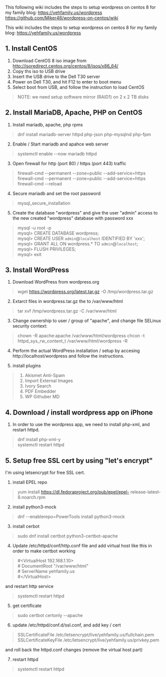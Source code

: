 This following wiki includes the steps to setup wordpress on centos 8 for my family blog: https://yehfamily.us/wordpress
https://github.com/Miker48/wordpress-on-centos/wiki


This wiki includes the steps to setup wordpress on centos 8 for my family blog: https://yehfamily.us/wordpress

## 1. Install CentOS

1. Download CentOS 8 iso image from http://isoredirect.centos.org/centos/8/isos/x86_64/
1. Copy ths iso to USB drive
1. Insert the USB drive to the Dell T30 server
1. Power on Dell T30, and hit F12 to enter to boot menu
1. Select boot from USB, and follow the instruction to load CentOS
 > NOTE: we need setup software mirror (RAID1) on 2 x 2 TB disks

## 2. Install MariaDB, Apache, PHP on CentOS

1. Install mariadb, apache, php rpms
 >  dnf install mariadb-server httpd php-json php-mysqlnd php-fpm 

2. Enable / Start mariadb and apahce web server
 >  systemctl enable --now mariadb httpd

3. Open firewall for http (port 80) / https (port 443) traffic
 > firewall-cmd --permanent --zone=public --add-service=https
 > firewall-cmd --permanent --zone=public --add-service=https
 > firewall-cmd --reload

4. Secure mariadb and set the root password
 >  mysql_secure_installation

5. Create the database "wordpress" and give the user "admin" access to the new created "wordpress" database with password xxx

 > mysql -u root -p     <BR>
 > mysql> CREATE DATABASE wordpress; <BR>
 > mysql> CREATE USER `admin`@`localhost` IDENTIFIED BY 'xxx';  <BR>
 > mysql> GRANT ALL ON wordpress.* TO `admin`@`localhost`;  <BR>
 > mysql> FLUSH PRIVILEGES;  <BR>
 > mysql> exit <BR>

## 3. Install  WordPress
1. Download WordPress from wordpress.org
 > wget https://wordpress.org/latest.tar.gz -O /tmp/wordpress.tar.gz

2. Extarct files in wordpress.tar.gz the to /var/www/html
 > tar xvf /tmp/wordpress.tar.gz -C /var/www/html

3. Change ownership to user / group of "apache", and change file SELinux security context:
 > chown -R apache:apache /var/www/html/wordpress
 > chcon -t httpd_sys_rw_content_t /var/www/html/wordpress -R

4. Perform the actual WordPress installation / setup by accesing http://localhost/wordpress and follow the instructions. 

5. install plugins
 >  1. Akismet Anti-Spam
 >  2. Import External Images
 >  3. Ivory Search
 >  4. PDF Embedder
 >  5. WP Githuber MD

## 4. Download / install wordpress app on iPhone
1. In order to use the wordpress app, we need to install php-xml, and restart httpd.
  > dnf install php-xml-y <BR>
  > systemctl restart httpd

## 5. Setup free SSL cert by using  "let's encrypt"
I'm using letsencrypt for free SSL cert.
1. install EPEL repo
 >  yum install https://dl.fedoraproject.org/pub/epel/epel-     release-latest-8.noarch.rpm

2. install python3-mock
 >  dnf --enablerepo=PowerTools install python3-mock

3. install cerbot
 >  sudo dnf install certbot python3-certbot-apache

4. Update /etc/httpd/conf/http.conf file and add virtual host like this in order to make certbot working

 > \#<VirtualHost 192.168.1.10>  <BR>
 > \#  DocumentRoot "/var/www/html" <BR>
 > \#  ServerName yehfamily.us <BR>
 > \#<\/VirtualHost> <BR>

and restart http service
 > systemctl restart httpd
5. get certificate
 > sudo certbot certonly --apache

6. update /etc/httpd/conf.d/ssl.conf, and add key / cert

 > SSLCertificateFile /etc/letsencrypt/live/yehfamily.us/fullchain.pem <BR>
 > SSLCertificateKeyFile  /etc/letsencrypt/live/yehfamily.us/privkey.pem


 and roll back the httpd.conf changes (remove the virtual host part)

7. restart httpd
> systemctl restart httpd

